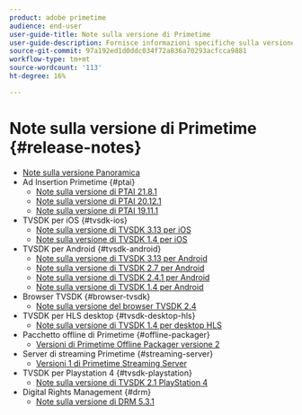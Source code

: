 ```yaml
---
product: adobe primetime
audience: end-user
user-guide-title: Note sulla versione di Primetime
user-guide-description: Fornisce informazioni specifiche sulla versione, requisiti di sistema, limitazioni, problemi risolti e problemi noti.
source-git-commit: 97a192ed1d0ddc034f72a836a70293acfcca9881
workflow-type: tm+mt
source-wordcount: '113'
ht-degree: 16%

---
```



# Note sulla versione di Primetime {#release-notes}

+ [Note sulla versione Panoramica](home.md)
+ Ad Insertion Primetime {#ptai}
   + [Note sulla versione di PTAI 21.8.1](ptai-21x-release-notes.md)
   + [Note sulla versione di PTAI 20.12.1](ptai-20x-release-notes.md)
   + [Note sulla versione di PTAI 19.11.1](ptai-19x-release-notes.md)
+ TVSDK per iOS {#tvsdk-ios}
   + [Note sulla versione di TVSDK 3.13 per iOS](tvsdk-3x-ios.md)
   + [Note sulla versione di TVSDK 1.4 per iOS](tvsdk-1-4-ios.md)
+ TVSDK per Android {#tvsdk-android}
   + [Note sulla versione di TVSDK 3.13 per Android](tvsdk-3x-android.md)
   + [Note sulla versione di TVSDK 2.7 per Android](tvsdk-27-android.md)
   + [Note sulla versione di TVSDK 2.4.1 per Android](tvsdk-24-android.md)
   + [Note sulla versione di TVSDK 1.4 per Android](tvsdk-1-4-android.md)
+ Browser TVSDK {#browser-tvsdk}
   + [Note sulla versione del browser TVSDK 2.4](tvsdk-24-browser.md)
+ TVSDK per HLS desktop {#tvsdk-desktop-hls}
   + [Note sulla versione di TVSDK 1.4 per desktop HLS](tvsdk-1-4-desktop-hls.md)
+ Pacchetto offline di Primetime {#offline-packager}
   + [Versioni di Primetime Offline Packager versione 2](offline-packager-2x-release-note.md)
+ Server di streaming Primetime {#streaming-server}
   + [Versioni 1 di Primetime Streaming Server](primetime-streaming-server-1x.md)
+ TVSDK per Playstation 4 {#tvsdk-playstation}
   + [Note sulla versione di TVSDK 2.1 PlayStation 4](tvsdk-21-ps4.md)
+ Digital Rights Management {#drm}
   + [Note sulla versione di DRM 5.3.1](drm-531-release-notes.md)
